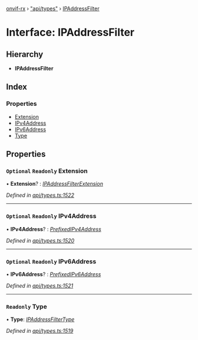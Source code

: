 [onvif-rx](../README.md) › ["api/types"](../modules/_api_types_.md) › [IPAddressFilter](_api_types_.ipaddressfilter.md)

# Interface: IPAddressFilter

## Hierarchy

* **IPAddressFilter**

## Index

### Properties

* [Extension](_api_types_.ipaddressfilter.md#optional-readonly-extension)
* [IPv4Address](_api_types_.ipaddressfilter.md#optional-readonly-ipv4address)
* [IPv6Address](_api_types_.ipaddressfilter.md#optional-readonly-ipv6address)
* [Type](_api_types_.ipaddressfilter.md#readonly-type)

## Properties

### `Optional` `Readonly` Extension

• **Extension**? : *[IPAddressFilterExtension](_api_types_.ipaddressfilterextension.md)*

*Defined in [api/types.ts:1522](https://github.com/patrickmichalina/onvif-rx/blob/3e9b152/src/api/types.ts#L1522)*

___

### `Optional` `Readonly` IPv4Address

• **IPv4Address**? : *[PrefixedIPv4Address](_api_types_.prefixedipv4address.md)*

*Defined in [api/types.ts:1520](https://github.com/patrickmichalina/onvif-rx/blob/3e9b152/src/api/types.ts#L1520)*

___

### `Optional` `Readonly` IPv6Address

• **IPv6Address**? : *[PrefixedIPv6Address](_api_types_.prefixedipv6address.md)*

*Defined in [api/types.ts:1521](https://github.com/patrickmichalina/onvif-rx/blob/3e9b152/src/api/types.ts#L1521)*

___

### `Readonly` Type

• **Type**: *[IPAddressFilterType](../enums/_api_types_.ipaddressfiltertype.md)*

*Defined in [api/types.ts:1519](https://github.com/patrickmichalina/onvif-rx/blob/3e9b152/src/api/types.ts#L1519)*
